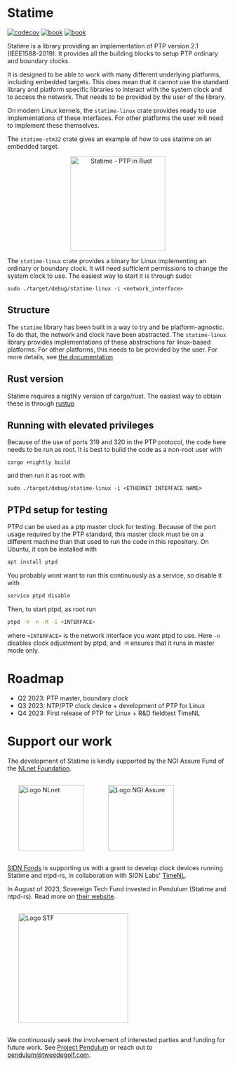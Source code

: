 # Statime

[![codecov](https://codecov.io/gh/pendulum-project/statime/branch/main/graph/badge.svg?token=QCO6NKS64J)](https://codecov.io/gh/pendulum-project/statime)
[![book](https://shields.io/badge/manual-main-blue)](https://docs.statime.pendulum-project.org/)
[![book](https://shields.io/badge/docs.rs-statime-green)](https://docs.statime.pendulum-project.org/api/statime/)

Statime is a library providing an implementation of PTP version 2.1 (IEEE1588-2019). It provides all the building blocks to setup PTP ordinary and boundary clocks.

It is designed to be able to work with many different underlying platforms, including embedded targets. This does mean that it cannot use the standard library and platform specific libraries to interact with the system clock and to access the network. That needs to be provided by the user of the library.

On modern Linux kernels, the `statime-linux` crate provides ready to use implementations of these interfaces. For other platforms the user will need to implement these themselves.

The `statime-stm32` crate gives an example of how to use statime on an embedded target.

<p align="center">
<img width="216px" alt="Statime - PTP in Rust" src="https://tweedegolf.nl/images/statime.jpg" />
</p>

The `statime-linux` crate provides a binary for Linux implementing an ordinary or boundary clock. It will need sufficient permissions to change the system clock to use. The easiest way to start it is through sudo:
```
sudo ./target/debug/statime-linux -i <network_interface>
```

## Structure

The `statime` library has been built in a way to try and be platform-agnostic. To do that, the network and clock have been abstracted. The `statime-linux` library provides implementations of these abstractions for linux-based platforms. For other platforms, this needs to be provided by the user. For more details, see [the documentation](https://docs.statime.pendulum-project.org/api/statime/)

## Rust version

Statime requires a nigthly version of cargo/rust. The easiest way to obtain these is through [rustup](https://rustup.rs)

## Running with elevated privileges

Because of the use of ports 319 and 320 in the PTP protocol, the code here needs to be run as root. It is best to build the code as a non-root user with
```
cargo +nightly build
```
and then run it as root with
```
sudo ./target/debug/statime-linux -i <ETHERNET INTERFACE NAME>
```

## PTPd setup for testing

PTPd can be used as a ptp master clock for testing. Because of the port usage required by the PTP standard, this master clock must be on a different machine than that used to run the code in this repository. On Ubuntu, it can be installed with
```bash
apt install ptpd
```
You probably wont want to run this continuously as a service, so disable it with
```bash
service ptpd disable
```
Then, to start ptpd, as root run
```bash
ptpd -V -n -M -i <INTERFACE>
```
where `<INTERFACE>` is the network interface you want ptpd to use. Here `-n` disables clock adjustment by ptpd, and `-M` ensures that it runs in master mode only.

# Roadmap

- Q2 2023: PTP master, boundary clock
- Q3 2023: NTP/PTP clock device + development of PTP for Linux
- Q4 2023: First release of PTP for Linux + R&D fieldtest TimeNL

# Support our work

The development of Statime is kindly supported by the NGI Assure Fund of the [NLnet Foundation](https://nlnet.nl).

<img style="margin: 1rem 5% 1rem 5%;" src="https://nlnet.nl/logo/banner.svg" alt="Logo NLnet"  width="150px" />
<img style="margin: 1rem 5% 1rem 5%;" src="https://nlnet.nl/image/logos/NGIAssure_tag.svg" alt="Logo NGI Assure" width="150px" />

[SIDN Fonds](https://www.sidnfonds.nl/excerpt) is supporting us with a grant to develop clock devices running Statime and ntpd-rs, in collaboration with SIDN Labs' [TimeNL](https://www.sidnlabs.nl/en/news-and-blogs/an-open-infrastructure-for-sub-millisecond-internet-time).

In August of 2023, Sovereign Tech Fund invested in Pendulum (Statime and ntpd-rs). Read more on [their website](https://sovereigntechfund.de/en/projects/pendulum/).

<img style="margin: 1rem 5% 1rem 5%;" src="https://tweedegolf.nl/images/logo-stf-blank.png" alt="Logo STF" width="250px" />

We continuously seek the involvement of interested parties and funding for future work. See [Project Pendulum](https://github.com/pendulum-project) or reach out to pendulum@tweedegolf.com.
